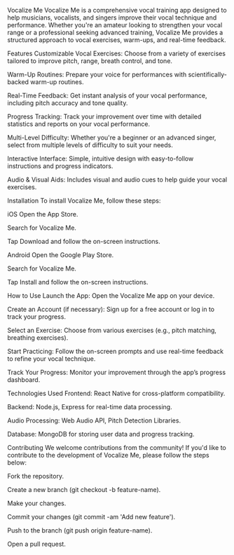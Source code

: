 Vocalize Me
Vocalize Me is a comprehensive vocal training app designed to help musicians, vocalists, and singers improve their vocal technique and performance. Whether you're an amateur looking to strengthen your vocal range or a professional seeking advanced training, Vocalize Me provides a structured approach to vocal exercises, warm-ups, and real-time feedback.

Features
Customizable Vocal Exercises: Choose from a variety of exercises tailored to improve pitch, range, breath control, and tone.

Warm-Up Routines: Prepare your voice for performances with scientifically-backed warm-up routines.

Real-Time Feedback: Get instant analysis of your vocal performance, including pitch accuracy and tone quality.

Progress Tracking: Track your improvement over time with detailed statistics and reports on your vocal performance.

Multi-Level Difficulty: Whether you're a beginner or an advanced singer, select from multiple levels of difficulty to suit your needs.

Interactive Interface: Simple, intuitive design with easy-to-follow instructions and progress indicators.

Audio & Visual Aids: Includes visual and audio cues to help guide your vocal exercises.

Installation
To install Vocalize Me, follow these steps:

iOS
Open the App Store.

Search for Vocalize Me.

Tap Download and follow the on-screen instructions.

Android
Open the Google Play Store.

Search for Vocalize Me.

Tap Install and follow the on-screen instructions.

How to Use
Launch the App: Open the Vocalize Me app on your device.

Create an Account (if necessary): Sign up for a free account or log in to track your progress.

Select an Exercise: Choose from various exercises (e.g., pitch matching, breathing exercises).

Start Practicing: Follow the on-screen prompts and use real-time feedback to refine your vocal technique.

Track Your Progress: Monitor your improvement through the app’s progress dashboard.

Technologies Used
Frontend: React Native for cross-platform compatibility.

Backend: Node.js, Express for real-time data processing.

Audio Processing: Web Audio API, Pitch Detection Libraries.

Database: MongoDB for storing user data and progress tracking.

Contributing
We welcome contributions from the community! If you'd like to contribute to the development of Vocalize Me, please follow the steps below:

Fork the repository.

Create a new branch (git checkout -b feature-name).

Make your changes.

Commit your changes (git commit -am 'Add new feature').

Push to the branch (git push origin feature-name).

Open a pull request.
